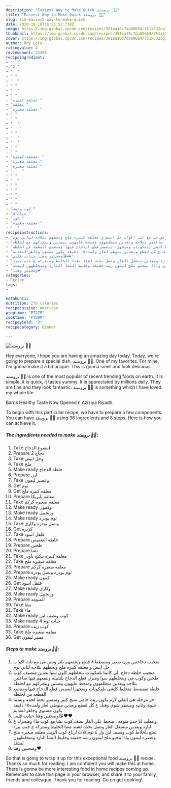 ```yaml
---
description: "Easiest Way to Make Quick بروستد 🍗🍗"
title: "Easiest Way to Make Quick بروستد 🍗🍗"
slug: 115-easiest-way-to-make-quick
date: 2020-10-16T16:55:52.738Z
image: https://img-global.cpcdn.com/recipes/391ea10c7da89664/751x532cq70/الصورة-الرئيسية-لوصفةبروستد-🍗🍗.jpg
thumbnail: https://img-global.cpcdn.com/recipes/391ea10c7da89664/751x532cq70/الصورة-الرئيسية-لوصفةبروستد-🍗🍗.jpg
cover: https://img-global.cpcdn.com/recipes/391ea10c7da89664/751x532cq70/الصورة-الرئيسية-لوصفةبروستد-🍗🍗.jpg
author: Roy Cole
ratingvalue: 4
reviewcount: 22398
recipeingredient:
- "  "
- "2 "
- "  "
- " "
- "  "
- " "
- "  "
- " "
- "معلقه كبيره "
- "معلقه "
- "معلقه صغيره "
- " "
- " "
- "  "
- "   "
- " "
- "  "
- "  "
- " "
- " "
- "معلقه كبيره  "
- "معلقه صغيره "
- "معلقه صغيره "
- "    "
- " "
- "  "
- " "
- " "
- " "
- " "
- " "
- "كوب ونصف "
- "4 حبات "
- "كوب "
- "معلقه صغيره "
- "  "
recipeinstructions:
- "منجيب دجاجتين وزن صغير ومنقطعا ٨ قطع وبننقعهم بلتر ونص مي مع تلت اكواب خل ابيض و معلقه كبيره ملح وبحطهم بثلاجه لتاني يوم"
- "منجيب خلطه دجاج الي كاتبتا بلمكونات بنخلطهم كلون سوا بعدين منضيف كوب طحين وكوب مي وبنخلطهم سوا ومنزل قطع الدجاج بلتتبيله وبنقعهم فيها ساعتين بثلاجه وبعدين منطلعهون ومنحط عليهون بيضتين وبنحركهم مع لخلطه"
- "خلطه تغميسط منخلط كلشي بلمكونات ومنجهزا لنغمس قطع الدجاج فيها ومنشبع القطعه من لخلطه"
- "اخر مرحله هي القلي لازم يكون زيت حامي منيح كتير ومنصير نحط لحمه ونستنا شوي وتانيه ومننطر شوي وهيك ع كل لقطع وبعدين منوطي لغاز ولمده١٥ دقيقه بكون مستوي وجاهز لتقديم"
- "وصحتين وهنا حبايب قلبي😘❤️❤️"
- "وعملت انا حدو مثومه : منحط على الغاز نصف كوب نشا مع كوب ماء ومنحرك ع لبارد وبعدين منشغل الغاز ونضل نحىك لشتد معنا الخليط ومنتركه ع جنب يبرد"
- "نضع بلخلاط كوب ونصف لبن ول ٤ ثوم ثلاث ارباع كوب الزيت معلقه صغيره ملح وعصره ليمون واذا بتحبو ملح ليمون رشه خفيفه وخليط النشا البارد ومنخلطهون ليشتد"
- "وصحتين وهنا❤️"
categories:
- Recipe
tags:
- 

katakunci:  
nutrition: 276 calories
recipecuisine: American
preptime: "PT27M"
cooktime: "PT50M"
recipeyield: "3"
recipecategory: Dinner

---
```



![بروستد 🍗🍗](https://img-global.cpcdn.com/recipes/391ea10c7da89664/751x532cq70/الصورة-الرئيسية-لوصفةبروستد-🍗🍗.jpg)

Hey everyone, I hope you are having an amazing day today. Today, we're going to prepare a special dish, بروستد 🍗🍗. One of my favorites. For mine, I'm gonna make it a bit unique. This is gonna smell and look delicious.

بروستد 🍗🍗 is one of the most popular of recent trending foods on earth. It is simple, it is quick, it tastes yummy. It is appreciated by millions daily. They are fine and they look fantastic. بروستد 🍗🍗 is something which I have loved my whole life.

Barns Healthy Taste Now Opened n Aziziya Riyadh.


To begin with this particular recipe, we have to prepare a few components. You can have بروستد 🍗🍗 using 36 ingredients and 8 steps. Here is how you can achieve it.

<!--inarticleads1-->

##### The ingredients needed to make بروستد 🍗🍗:

1. Take  لمنقوع الدجاج
1. Prepare 2 دجاج
1. Take  وخل ابيض
1. Take  ملح
1. Make ready  خلطة الدجاج
1. Prepare  لبن
1. Take  وعصير ليمون
1. Get  ثوم
1. Get معلقه كبيره ملح
1. Prepare معلقه بابريكا
1. Take معلقه صغيره كركم
1. Make ready  وكمون
1. Make ready  وزنجبيل
1. Make ready  ثوم بودره
1. Take  وبصل بودرة وكاري
1. Get  كزبره
1. Take  فلفل اسود
1. Prepare  خلطه التغميس
1. Prepare  طحين
1. Prepare  نشا
1. Take معلقه كبيره بيكنج باودر
1. Take معلقه صغيره ملح
1. Prepare معلقه صغيره كركم
1. Prepare  ثوم بودره وبصل بودره
1. Make ready  كمون
1. Get  فلفل اسود
1. Make ready  وكاري
1. Make ready  وزنجبيل
1. Prepare  المثومه
1. Take  نشا
1. Take  ماء
1. Make ready كوب ونصف لبن
1. Make ready 4 حبات توم
1. Prepare كوب زيت
1. Take معلقه صغيره ملح
1. Get  عصير ليمون




<!--inarticleads2-->

##### Steps to make بروستد 🍗🍗:

1. منجيب دجاجتين وزن صغير ومنقطعا ٨ قطع وبننقعهم بلتر ونص مي مع تلت اكواب خل ابيض و معلقه كبيره ملح وبحطهم بثلاجه لتاني يوم
1. منجيب خلطه دجاج الي كاتبتا بلمكونات بنخلطهم كلون سوا بعدين منضيف كوب طحين وكوب مي وبنخلطهم سوا ومنزل قطع الدجاج بلتتبيله وبنقعهم فيها ساعتين بثلاجه وبعدين منطلعهون ومنحط عليهون بيضتين وبنحركهم مع لخلطه
1. خلطه تغميسط منخلط كلشي بلمكونات ومنجهزا لنغمس قطع الدجاج فيها ومنشبع القطعه من لخلطه
1. اخر مرحله هي القلي لازم يكون زيت حامي منيح كتير ومنصير نحط لحمه ونستنا شوي وتانيه ومننطر شوي وهيك ع كل لقطع وبعدين منوطي لغاز ولمده١٥ دقيقه بكون مستوي وجاهز لتقديم
1. وصحتين وهنا حبايب قلبي😘❤️❤️
1. وعملت انا حدو مثومه : منحط على الغاز نصف كوب نشا مع كوب ماء ومنحرك ع لبارد وبعدين منشغل الغاز ونضل نحىك لشتد معنا الخليط ومنتركه ع جنب يبرد
1. نضع بلخلاط كوب ونصف لبن ول ٤ ثوم ثلاث ارباع كوب الزيت معلقه صغيره ملح وعصره ليمون واذا بتحبو ملح ليمون رشه خفيفه وخليط النشا البارد ومنخلطهون ليشتد
1. وصحتين وهنا❤️




So that is going to wrap it up for this exceptional food بروستد 🍗🍗 recipe. Thanks so much for reading. I am confident you will make this at home. There is gonna be more interesting food in home recipes coming up. Remember to save this page in your browser, and share it to your family, friends and colleague. Thank you for reading. Go on get cooking!
